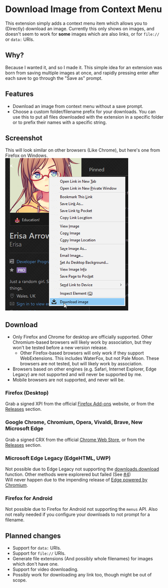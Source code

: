 # Download Image from Context Menu

This extension simply adds a context menu item which allows you to (Directly) download an image. Currently this only shows on images, and doesn't seem to work for **some** images which are also links, or for `file://` or `data:` URIs.

## Why?
Because I wanted it, and so I made it. This simple idea for an extension was born from saving multiple images at once, and rapidly pressing enter after each save to go through the "Save as" prompt.

## Features
- Download an image from context menu without a save prompt.
- Choose a custom folder/filename prefix for your downloads. You can use this to put all files downloaded with the extension in a specific folder or to prefix their names with a specific string. 

## Screenshot
This will look similar on other browsers (Like Chrome), but here's one from Firefox on Windows.
![An example screenshot of a right click menu which has "Download image" at the bottom](/.github-resources/example.png)

## Download

- Only Firefox and Chrome for desktop are officially supported. Other Chromium-based browsers will likely work by association, but they won't be tested before a new version release.  
  - Other Firefox-based browsers will only work if they support WebExtensions. This includes WaterFox, but not Pale Moon. These browsers are not tested, but will likely work by association.  
- Browsers based on other engines (e.g. Safari, Internet Explorer, Edge Legacy) are not supported and will never be supported by me.  
- Mobile browsers are not supported, and never will be.

### Firefox (Desktop)
Grab a signed XPI from the official [Firefox Add-ons](https://addons.mozilla.org/en-GB/firefox/addon/download-image/) website, or from the [Releases](https://github.com/Erisa/download-image/releases) section.

### Google Chrome, Chromium, Opera, Vivaldi, Brave, New Microsoft Edge
Grab a signed CRX from the official [Chrome Web Store](https://chrome.google.com/webstore/detail/download-image-from-conte/fihdnfkfpjmipmlggdknalpfjjnjbboj), or from the [Releases](https://github.com/Erisa/download-image/releases) section.

### Microsoft Edge Legacy (EdgeHTML, UWP)
Not possible due to Edge Legacy not supporting the [downloads.download](https://developer.mozilla.org/docs/Mozilla/Add-ons/WebExtensions/API/downloads/download) function. Other methods were explorered but failed (See [#4](https://github.com/Erisa/download-image/issues/4))  
Will never happen due to the impending release of [Edge powered by Chromium](https://blogs.windows.com/msedgedev/2019/11/04/edge-chromium-release-candidate-get-ready/).

### Firefox for Android
Not possible due to Firefox for Android not supporting the `menus` API.
Also not really needed if you configure your downloads to not prompt for a filename.

## Planned changes
- Support for `data:` URIs.
- Support for `file://` URIs.
- Generate file extensions (And possibly whole filenames) for images which don't have one.
- Support for video downloading.
- Possibly work for downloading any link too, though might be out of scope.
